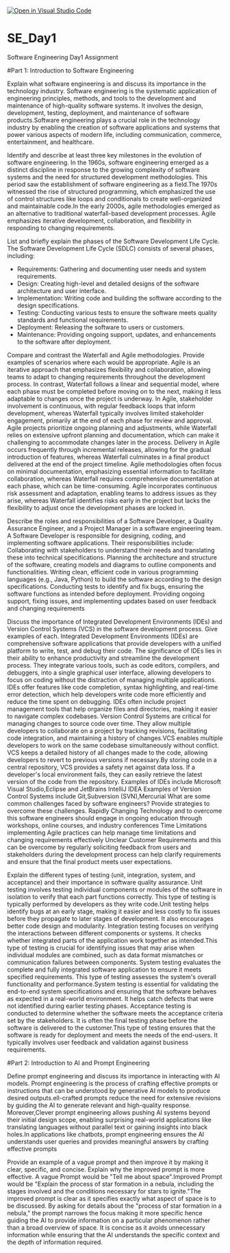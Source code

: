 [![Open in Visual Studio Code](https://classroom.github.com/assets/open-in-vscode-2e0aaae1b6195c2367325f4f02e2d04e9abb55f0b24a779b69b11b9e10269abc.svg)](https://classroom.github.com/online_ide?assignment_repo_id=15599895&assignment_repo_type=AssignmentRepo)
# SE_Day1
Software Engineering Day1 Assignment

#Part 1: Introduction to Software Engineering

Explain what software engineering is and discuss its importance in the technology industry.
Software engineering is the systematic application of engineering principles, methods, and tools to the development and maintenance of high-quality software systems. It involves the design, development, testing, deployment, and maintenance of software products.Software engineering plays a crucial role in the technology industry by enabling the creation of software applications and systems that power various aspects of modern life, including communication, commerce, entertainment, and healthcare.

Identify and describe at least three key milestones in the evolution of software engineering.
In the 1960s, software engineering emerged as a distinct discipline in response to the growing complexity of software systems and the need for structured development methodologies. This period saw the establishment of software engineering as a field.The 1970s witnessed the rise of structured programming, which emphasized the use of control structures like loops and conditionals to create well-organized and maintainable code.In the early 2000s, agile methodologies emerged as an alternative to traditional waterfall-based development processes. Agile emphasizes iterative development, collaboration, and flexibility in responding to changing requirements.

List and briefly explain the phases of the Software Development Life Cycle.
The Software Development Life Cycle (SDLC) consists of several phases, including:
  - Requirements: Gathering and documenting user needs and system requirements.
  - Design: Creating high-level and detailed designs of the software architecture and user interface.
  - Implementation: Writing code and building the software according to the design specifications.
  - Testing: Conducting various tests to ensure the software meets quality standards and functional requirements.
  - Deployment: Releasing the software to users or customers.
  - Maintenance: Providing ongoing support, updates, and enhancements to the software after deployment.


Compare and contrast the Waterfall and Agile methodologies. Provide examples of scenarios where each would be appropriate.
Agile is an iterative approach that emphasizes flexibility and collaboration, allowing teams to adapt to changing requirements throughout the development process. In contrast, Waterfall follows a linear and sequential model, where each phase must be completed before moving on to the next, making it less adaptable to changes once the project is underway.
In Agile, stakeholder involvement is continuous, with regular feedback loops that inform development, whereas Waterfall typically involves limited stakeholder engagement, primarily at the end of each phase for review and approval. Agile projects prioritize ongoing planning and adjustments, while Waterfall relies on extensive upfront planning and documentation, which can make it challenging to accommodate changes later in the process.
Delivery in Agile occurs frequently through incremental releases, allowing for the gradual introduction of features, whereas Waterfall culminates in a final product delivered at the end of the project timeline. Agile methodologies often focus on minimal documentation, emphasizing essential information to facilitate collaboration, whereas Waterfall requires comprehensive documentation at each phase, which can be time-consuming.
Agile incorporates continuous risk assessment and adaptation, enabling teams to address issues as they arise, whereas Waterfall identifies risks early in the project but lacks the flexibility to adjust once the development phases are locked in.

Describe the roles and responsibilities of a Software Developer, a Quality Assurance Engineer, and a Project Manager in a software engineering team.
A Software Developer is responsible for designing, coding, and implementing software applications. Their responsibilities include:
Collaborating with stakeholders to understand their needs and translating these into technical specifications.
Planning the architecture and structure of the software, creating models and diagrams to outline components and functionalities.
Writing clean, efficient code in various programming languages (e.g., Java, Python) to build the software according to the design specifications.
Conducting tests to identify and fix bugs, ensuring the software functions as intended before deployment.
Providing ongoing support, fixing issues, and implementing updates based on user feedback and changing requirements

Discuss the importance of Integrated Development Environments (IDEs) and Version Control Systems (VCS) in the software development process. Give examples of each.
Integrated Development Environments (IDEs) are comprehensive software applications that provide developers with a unified platform to write, test, and debug their code. The significance of IDEs lies in their ability to enhance productivity and streamline the development process. They integrate various tools, such as code editors, compilers, and debuggers, into a single graphical user interface, allowing developers to focus on coding without the distraction of managing multiple applications. IDEs offer features like code completion, syntax highlighting, and real-time error detection, which help developers write code more efficiently and reduce the time spent on debugging. IDEs often include project management tools that help organize files and directories, making it easier to navigate complex codebases.
Version Control Systems are critical for managing changes to source code over time. They allow multiple developers to collaborate on a project by tracking revisions, facilitating code integration, and maintaining a history of changes.VCS enables multiple developers to work on the same codebase simultaneously without conflict. VCS keeps a detailed history of all changes made to the code, allowing developers to revert to previous versions if necessary.By storing code in a central repository, VCS provides a safety net against data loss. If a developer's local environment fails, they can easily retrieve the latest version of the code from the repository.
Examples of IDEs include Microsoft Visual Studio,Eclipse and JetBrains IntelliJ IDEA
Examples of Version Control Systems include Git,Subversion (SVN),Mercurial
What are some common challenges faced by software engineers? Provide strategies to overcome these challenges.
Rapidly Changing Technology and to overcome this software engineers should engage in ongoing education through workshops, online courses, and industry conferences
Time Limitations implementing Agile practices can help manage time limitations and changing requirements effectively
Unclear Customer Requirements and this can be overcome by regularly soliciting feedback from users and stakeholders during the development process can help clarify requirements and ensure that the final product meets user expectations.

Explain the different types of testing (unit, integration, system, and acceptance) and their importance in software quality assurance.
Unit testing involves testing individual components or modules of the software in isolation to verify that each part functions correctly. This type of testing is typically performed by developers as they write code.Unit testing helps identify bugs at an early stage, making it easier and less costly to fix issues before they propagate to later stages of development. It also encourages better code design and modularity.
Integration testing focuses on verifying the interactions between different components or systems. It checks whether integrated parts of the application work together as intended.This type of testing is crucial for identifying issues that may arise when individual modules are combined, such as data format mismatches or communication failures between components.
System testing evaluates the complete and fully integrated software application to ensure it meets specified requirements. This type of testing assesses the system's overall functionality and performance.System testing is essential for validating the end-to-end system specifications and ensuring that the software behaves as expected in a real-world environment. It helps catch defects that were not identified during earlier testing phases.
Acceptance testing is conducted to determine whether the software meets the acceptance criteria set by the stakeholders. It is often the final testing phase before the software is delivered to the customer.This type of testing ensures that the software is ready for deployment and meets the needs of the end-users. It typically involves user feedback and validation against business requirements.

#Part 2: Introduction to AI and Prompt Engineering


Define prompt engineering and discuss its importance in interacting with AI models.
Prompt engineering is the process of crafting effective prompts or instructions that can be understood by generative AI models to produce desired outputs.ell-crafted prompts reduce the need for extensive revisions by guiding the AI to generate relevant and high-quality response. Moreover,Clever prompt engineering allows pushing AI systems beyond their initial design scope, enabling surprising real-world applications like translating languages without parallel text or gaining insights into black holes.In applications like chatbots, prompt engineering ensures the AI understands user queries and provides meaningful answers by crafting effective prompts

Provide an example of a vague prompt and then improve it by making it clear, specific, and concise. Explain why the improved prompt is more effective.
A vague Prompt would be "Tell me about space".Improved Prompt would be "Explain the process of star formation in a nebula, including the stages involved and the conditions necessary for stars to ignite."The improved prompt is clear as it specifies exactly what aspect of space is to be discussed. By asking for details about the "process of star formation in a nebula," the prompt narrows the focus making it more specific hence guiding the AI to provide information on a particular phenomenon rather than a broad overview of space. It is concise as it avoids unnecessary information while ensuring that the AI understands the specific context and the depth of information required.
